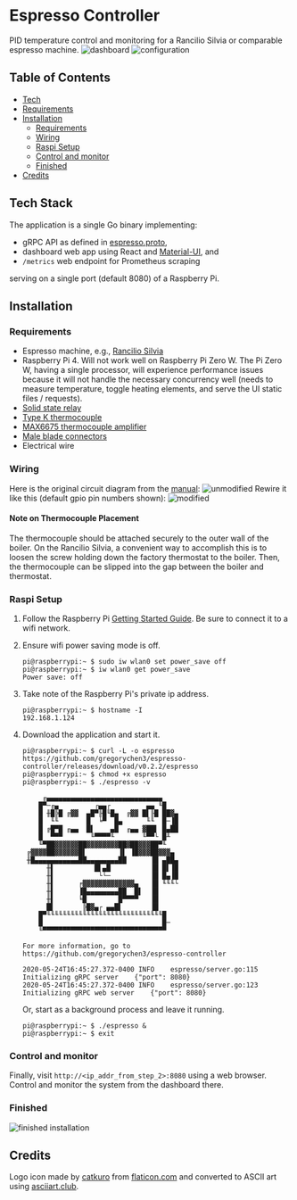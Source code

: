 # Espresso Controller

PID temperature control and monitoring for a Rancilio Silvia or comparable espresso machine.
![dashboard](images/dashboard.png)
![configuration](images/configuration.png)

## Table of Contents

- [Tech](#tech-stack)
- [Requirements](#requirements)
- [Installation](#installation)
  - [Requirements](#requirements)
  - [Wiring](#wiring)
  - [Raspi Setup](#raspi-setup)
  - [Control and monitor](#control-and-monitor)
  - [Finished](#finished)
- [Credits](#credits)

## Tech Stack

The application is a single Go binary implementing:

- gRPC API as defined in [espresso.proto](https://github.com/gregorychen3/espresso-controller/blob/master/pkg/espressopb/espresso.proto),
- dashboard web app using React and [Material-UI](https://material-ui.com/), and
- `/metrics` web endpoint for Prometheus scraping

serving on a single port (default 8080) of a Raspberry Pi.

## Installation

### Requirements

- Espresso machine, e.g., [Rancilio Silvia](https://www.ranciliogroupna.com/silvia)
- Raspberry Pi 4. Will not work well on Raspberry Pi Zero W. The Pi Zero W, having a single processor, will experience performance issues because it will not handle the necessary concurrency well (needs to measure temperature, toggle heating elements, and serve the UI static files / requests).
- [Solid state relay](https://www.amazon.com/dp/B00HV974KC/ref=cm_sw_em_r_mt_dp_U_9WTYEbEA0TNGG)
- [Type K thermocouple](https://www.amazon.com/gp/product/B01NBM7SBK)
- [MAX6675 thermocouple amplifier]()
- [Male blade connectors](https://en.wikipedia.org/wiki/FASTON_terminal#/media/File:Faston_Style_Terminals_Male.jpg)
- Electrical wire

### Wiring

Here is the original circuit diagram from the [manual](https://www.ranciliogroupna.com/filebin/images/Downloadables/User_Manuals/Homeline/Silvia_User_Manual_2017.PDF):
![unmodified](images/circuit_diagram_original.png)
Rewire it like this (default gpio pin numbers shown):
![modified](images/circuit_diagram_modified.png)

#### Note on Thermocouple Placement
The thermocouple should be attached securely to the outer wall of the boiler. On the Rancilio Silvia, a convenient way to accomplish this is to loosen the screw holding down the factory thermostat to the boiler. Then, the thermocouple can be slipped into the gap between the boiler and thermostat.

### Raspi Setup

1. Follow the Raspberry Pi [Getting Started Guide](https://projects.raspberrypi.org/en/projects/raspberry-pi-getting-started). Be sure to connect it to a wifi network.
1. Ensure wifi power saving mode is off.

   ```console
   pi@raspberrypi:~ $ sudo iw wlan0 set power_save off
   pi@raspberrypi:~ $ iw wlan0 get power_save
   Power save: off
   ```

1. Take note of the Raspberry Pi's private ip address.

   ```console
   pi@raspberrypi:~ $ hostname -I
   192.168.1.124
   ```

1. Download the application and start it.

   ```console
   pi@raspberrypi:~ $ curl -L -o espresso https://github.com/gregorychen3/espresso-controller/releases/download/v0.2.2/espresso
   pi@raspberrypi:~ $ chmod +x espresso
   pi@raspberrypi:~ $ ./espresso -v

        ╓▄▄▄▄▄▄▄▄▄▄▄▄▄▄▄▄▄▄▄▄▄▄▄▄▄▄▄▄▄
       █▀─╓▄         ┌▄▄┌         ▄▄ ╙█
       █ ╫█╠█ ╔▓▓  ▄█▀╟█╙█▄  ╔▓▓ █▌╟█ ██▓▄
       █  ╙╙       █  ╘▀  █▄      ╙╙  █─▐█
       █ ╔█▀█ ╓▄▄  █▌    ▄█  ╓▄▄ ▓██▌ █▄██
       █  ▀▀▀       ╙▀▀▀▀╙       ╙▀▀└ █╨
       ╙▀██▓▓▓▓▓▓██▓▓▓▓▓▓▓▓██▓██▓▓▓██▀╙
    ╔▓▓▓▓██▓▓▓▓▓▓█▌        ▐▌ ▐█▓▓▓██▓▓▓▄
    ╫█▄▄▄▄▄▄▄▄▄▄▄██▄▄▄▄▄▄▄▄██      ▐█ ▄██▄
         ╫▌          █▌▄█          ▐█ █▌▐█
         ╫▌           └└─          ▐█ █▄▐█
         ╫▌      ╒▓▓▓▓▓▓▓▓▓▓▓▓▓▄   ▐█ ╙╙╙└
         ╫▌      ▐█▄▄▄▄▄▄▄▄██  █▌  ▐█
         ╫▌      ╘█        █▀▀▀▀   ▐█
         █▌       ╠█▓▄┌ ▄▄█▌       ▐█
       █▀╙╙╙╙╙╙╙╙╙╙╙╙╙╙╙╙╙╙╙╙╙╙╙╙╙╙╙╙╙█
       █                              █─
       ╙▀▀▀▀▀▀▀▀▀▀▀▀▀▀▀▀▀▀▀▀▀▀▀▀▀▀▀▀▀▀▀

   For more information, go to https://github.com/gregorychen3/espresso-controller

   2020-05-24T16:45:27.372-0400	INFO	espresso/server.go:115	Initializing gRPC server	{"port": 8080}
   2020-05-24T16:45:27.372-0400	INFO	espresso/server.go:123	Initializing gRPC web server	{"port": 8080}
   ```

   Or, start as a background process and leave it running.

   ```console
   pi@raspberrypi:~ $ ./espresso &
   pi@raspberrypi:~ $ exit
   ```

### Control and monitor

Finally, visit `http://<ip_addr_from_step_2>:8080` using a web browser. Control and monitor the system from the dashboard there.

### Finished

![finished installation](images/finished_installation.jpg)

## Credits

Logo icon made by [catkuro](https://www.flaticon.com/authors/catkuro) from [flaticon.com](https://www.flaticon.com) and converted to ASCII art using [asciiart.club](https://asciiart.club).

